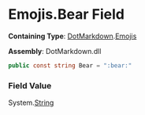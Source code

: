 # Emojis\.Bear Field

**Containing Type**: [DotMarkdown](../../README.md)\.[Emojis](../README.md)

**Assembly**: DotMarkdown\.dll

```csharp
public const string Bear = ":bear:"
```

### Field Value

System\.[String](https://docs.microsoft.com/en-us/dotnet/api/system.string)